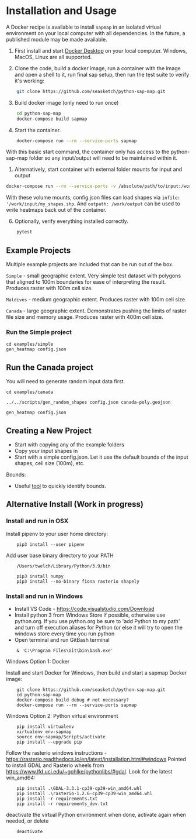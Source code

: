 # Installation and Usage

A Docker recipe is available to install `sapmap` in an isolated virtual environment on your local computer with all dependencies.  In the future, a published module may be made available.

1. First install and start [Docker Desktop](https://www.docker.com/) on your local computer.  Windows, MacOS, Linux are all supported.

2. Clone the code, build a docker image, run a container with the image and open a shell to it, run final sap setup, then run the test suite to verify it's working:
```bash
    git clone https://github.com/seasketch/python-sap-map.git
```

3. Build docker image (only need to run once)
```bash
    cd python-sap-map
    docker-compose build sapmap
```

4. Start the container.
```bash
    docker-compose run --rm --service-ports sapmap
```
With this basic start command, the container only has access to the python-sap-map folder so any input/output will need to be maintained within it.

1. Alternatively, start container with external folder mounts for input and output
```bash
docker-compose run --rm --service-ports -v /absolute/path/to/input:/work/input -v /absolute/path/to/output:/work/output  sapmap
```
With these volume mounts, config.json files can load shapes via `infile: '/work/input/my_shapes.shp`.  And `outpath: /work/output` can be used to write heatmaps back out of the container.

6. Optionally, verify everything installed correctly.
```bash
    pytest
```

## Example Projects

Multiple example projects are included that can be run out of the box.

`Simple` - small geographic extent.  Very simple test dataset with polygons that aligned to 100m boundaries for ease of interpreting the result.  Produces raster with 100m cell size.

`Maldives` - medium geographic extent.  Produces raster with 100m cell size.

`Canada` - large geographic extent. Demonstrates pushing the limits of raster file size and memory usage.  Produces raster with 400m cell size.

### Run the Simple project

```
cd examples/simple
gen_heatmap config.json
```

## Run the Canada project
You will need to generate random input data first.

```
cd examples/canada

../../scripts/gen_random_shapes config.json canada-poly.geojson

gen_heatmap config.json
```

## Creating a New Project

* Start with copying any of the example folders
* Copy your input shapes in
* Start with a simple config.json. Let it use the default bounds of the input shapes, cell size (100m), etc.

Bounds:
* Useful [tool](https://tools.geofabrik.de/calc/#type=geofabrik_standard&tab=1&proj=EPSG:4326&places=2) to quickly identify bounds.

## Alternative Install (Work in progress)

### Install and run in OSX

Install pipenv to your user home directory:

```
    pip3 install --user pipenv
```

Add user base binary directory to your PATH

```
    /Users/twelch/Library/Python/3.9/bin
```

```
    pip3 install numpy
    pip3 install --no-binary fiona rasterio shapely
```

### Install and run in Windows

* Install VS Code - https://code.visualstudio.com/Download
* Install python 3 from Windows Store if possible, otherwise use python.org.  If you use python.org be sure to 'add Python to my path' and turn off execution aliases for Python (or else it will try to open the windows store every time you run python
* Open terminal and run GitBash terminal

```
    & 'C:\Program Files\Git\bin\bash.exe'
```

Windows Option 1: Docker

Install and start Docker for Windows, then build and start a sapmap Docker image:

```
    git clone https://github.com/seasketch/python-sap-map.git
    cd python-sap-map
    docker-compose build debug # not necessary?
    docker-compose run --rm --service-ports sapmap
```

Windows Option 2: Python virtual environment

```
    pip install virtualenv
    virtualenv env-sapmap
    source env-sapmap/Scripts/activate
    pip install --upgrade pip
```

Follow the rasterio windows instructions - https://rasterio.readthedocs.io/en/latest/installation.html#windows
Pointed to install GDAL and Rasterio wheels from https://www.lfd.uci.edu/~gohlke/pythonlibs/#gdal.  Look for the latest win_amd64:

```
    pip install .\GDAL-3.3.1-cp39-cp39-win_amd64.whl
    pip install .\rasterio-1.2.6-cp39-cp39-win_amd64.whl
    pip install -r requirements.txt
    pip install -r requirements_dev.txt
```

deactivate the virtual Python environment when done, activate again when needed, or delete

```
    deactivate
```